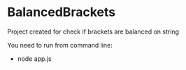 # BalancedBrackets
Project created for check if brackets are balanced on string

You need to run from command line:
* node app.js
